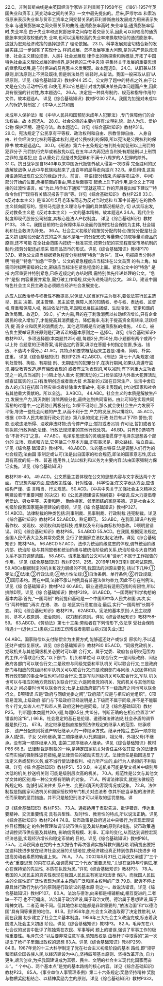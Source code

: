 




















22.C。非利普斯曲线是由英国经济学家W·非利普斯于1958年在
《1861-1957年英国失业和货币工资变动率之间的关系》一文中最先提出的。后来,萨缪尔森
和索洛将原来表示失业率与货币工资率之间交替关系的菲利普斯曲线发展成为用来表示失业率
与通货膨胀率之间交替关系的曲线;通货膨胀率高时,失业率低;通货膨胀率低时,失业率高
由于失业率和通货膨胀率之间存在着交替关系,因此可以用较高的通货膨胀率来换取较低的失
业率,也可以运用较高的失业率来换取较低的通货膨胀率。这就为宏观经济政策的选择提供了
理论依据。
23.D。科学发展观密切结合新的发展实践,进一步回答了实现什么
样的发展、怎样发展等重大问题,是对共产党执政规律、社会主义建设规律、人类礻社会发展规
律作出的新探索和新概括,开拓了中国特色社会主义理论发展的新境界,是对党的三代中央领
导集体关于发展的重要思想的继承和发展,是与时俱进的马克思主义发展观。故本题选D。
24.C。从旧兼从轻原则,新法原则上不溯及既往,但是新法处罚
较轻时,从新法。我国一般采取从旧1从轻原则。详见《综合基础知识》教材P44
25.C。公文除了题中的特点之外,由于公文是在公务活动中形成
和使用,所以它总是针对或为解决某些具体问题而产生,因此具有很强的针对性,故本题选C。
26.A。决定是一种具有制约、规范和指导作用的文件。故本题选A。
详见《综合基础知识》教材P230
27.A。我国为加强对未成年人的保护,特制定了《中华人民共和国

未成年人保护法》和《中华人民共和国预防未成年人犯罪法》,专门保障他们的合法权益。故
本题选A。
28.C。社会公德的主要内容有:文明礼貌、助人为乐、爱护公物
保护环境、遵纪守法。故本题选C。详见《综合基础知识》教材P316。
29.C。宪法规定了公民享有平等杈、政治权利和自由、宗教信仰自由、
人身自由、社会经济文化权利等基本权利,是对公民权利的保障,所以宪法是公民权利的保障书
故本题选选C。
30.D。《刑法》第六十五条规定:被判处有期徒刑以上刑罚的犯罪分子
刑罚执行完毕或者赦免以后,在五年以内再犯应当判处有期徒刑以上刑罚之罪的,是累犯,应
当从重处罚,但是过失犯罪和不满十八周岁的人犯罪的除外。
31.C。抗日战争是自1840年以来中国近代抵御外敌入侵第一次取得
完全胜利的民族解放战争,从此中华民族站起来了,由百年的屈辱走向振兴
32.B。承启用语,这类用语通常出现在公文的缘由(开头、前言、
导语)部分结束,内容事项(主体、中间)部分开始的位置,承接前面的事由,带出后面事项
起承上启下的作用,是全文上下衔接的过渡性语言。如“为此,特作如下通知”“现就这项工
作的开展提出如下建议”“特命令你们”“现将有关情况报告于后”等。详见《综合基础知识》
教材P228
33.C。《反对本本主义》是1930年5月毛泽东同志为反对当时党和
红军中普遍存在的教条主义倾向而写的。坚持马克思主义理论与中国的具体情况相结合,·切
从实际出发,反对教条主义是《反对本本主义》一文的基本精神。故本题选A
34.A。现代企业制度即现代股份公司制度,其核心是法人产权制度。
详见《综合基础知识》教材P133。
35.C。我国目前的社会保障体系以全面的强制性社会保险为主体,
社会福利和社会救济为补充。
36.A。社会主义初级阶段按劳分配的特点:按劳分配是社会主义初
级阶段分配方式的主体,但不是唯一的分配形式;等量劳动领取等量消费品的原则,还不可能
在全社会范围内按统一标准实现;按劳分配的实现程度受市场机制的制约;按劳分配还必须采
取商品货币的形式。详见《综合基础知识》教材P170
37.D。紧急公文应当根据紧急程度分别标明“特急”“急件”。其中,
电报应当分别标明“特提”“特急”“加急”“平急”。公文的紧急程度应当标注在公文首页
的右上角。如需同时标明密级的公文,密级应当标注在紧急程度的上面。紧急公文中的“特急”
是指:内容重要并特别紧急,已临近规定的办结时限,需特别优先传递处理的公文。“急件”是指
内容重要并紧急,需打破工作常规,优先传递处理的公文。
38.D。建设中国特色社会主义民主政治必须顺应经济社会发展变化、

适应人民政治参与积极性不断提高,以保证人民当家作主为根本,要依法实行民主选举、民主
决策、民主管理、民主监督,保障人民的知情权、参与权、表达权、监督权,尊重和保障人权,
推进依法行政,巩固和发展民主团结、生动活泼、安定和谐的政治局面。故选D。
39.C。扩大内需,目的在于刺激消费以拉动经济增长,只有企业
居民的收入增加了,才能提高其消费能力。降低税率,有利于提高资金周转率,活跃经济,提
高企业和居民的消费能力。其他选项都是应对通货膨胀的措施。
40.C。被告负主要举证责任原则是行政诉讼的基本原则之一
选择C。详见《综合基础知识》教材PI07。
多项选择题(本类题共25小题,每题2分,共50分,每小题都有两个或两个以上符
合题意的正确答案,请将选定的答案,填涂在答题卡的指定位置,多选、错选、不选均不得分。)
41.AC。其特点和要求概括起来主要是:准确、简明、朴实、庄重。
详见《综合基础知识》教材P225
42.ABCD。《刑法》第七十八条规定:被判处管制、拘役、有期徒
刑、无期徒刑的犯罪分子,在执行期间,如果认真遵守监规,接受教育改造,确有悔改表现的
或者有立功表现的,可以减刑;有下列重大立功表现之一的,应当减刑:(一)阻止他人重大
犯罪活动的;(二)检举监狱内外重大犯罪活动,经查证属实的;(三)有发明创造或者重大技
术革新的;(四)在日常生产、生活中舍已救人的;(五)在抗御自然灾害或者排除重大事故中,
有突出表现的;(六)对国家和社会有其他重大贡献的。所以全选。
3.ABCD。
44.ABC。社会主义的本质是解放生产力,发展生产力,消灭剥削
消除两极分化,最终达到共同富裕。由此可知在实现共同富裕的过程中,一定要防止两极分化;
如果不可防止,那么就会使社会生产力发展不平衡,导致一些社会问题的产生,从而不利于生
产力的发展,所以排除D。
45.ACD。根据《中华人民共和国行政处罚法》第八条的规定,行政
处罚有以下7种:警告;罚款;没收违法所得、没收非法财物;责令停产停业;暂扣或者吊销
许可证,暂扣或者吊销执照;行政拘留;法律、行政法规规定的其他行政处罚。
46.BD。只有BD选项符合“不折不扣”之意。
47.ABC。毛泽东思想活的灵魂是指贯穿于毛泽东思想各个部分的
立场、观点和方法,它包括三个基本方面,即实事求是、群众路线、独立自主。详见《综合基
础知识》教材PIl。
48.ABCD。法的基本特征:法是调整人们行为的社会规范;法由国
家制定或认可(法是出自国家的社会规范,即法的国家意志性,因此具有高度的统一性、普遍
适用性。);法以权利和义务为主要内容;法由国家强制力保证实施。详见《综合基础知识》

教材P39-40。
49.ACD。公文质量主要体现在公文的思想内容与文字表达两个方面。
在思想内容方面,应该政策性强、针对性强、科学性强;在文字表达方面,应该结构严谨、语
言精当、行文规范。
50.ACD。《中共中央关于加强社会主义精神文明建设若干重要问题
的决议》和《公民道德建设实施纲要》中强调,应大力提倡尊老爱幼、男女平等、夫妻和睦、
勤俭持家、邻里团结的家庭美德。这是社会主义初级阶段我国家庭美德建设的纲领。详见《综
合基础知识》教材P327。
51.ABCD。法律制裁的种类包括:刑事制裁、民事制裁、行政制裁
违宪制裁。详见《综合基础知识》教材P54
52.ABCD。熟记即可。
53.ABC。在我国,知识产权是著作权、发现权、发明权和其他科技
成果权及专利与商标权的总称。D项明显错误。详见《综合基础知识》教材P85。
54.ABCD
55.ACD。在我国,根据宪法规定,全国人民代表大会及其常务委员
会行了使国家立法权,制定法律。详见《综合基础知识》教材P45。
56.ABCD
57.ACD。法作为统治阶级意志的体现,调节统治阶级内部、统治阶
级与其同盟者和统治阶级与被统治阶级的关系,统治阶级与大自然的关系不是其调整范围。
58.ABC。请求批准的公文可以用“请示”,不属于工作报告的作用。
详见《综合基础知识》教材P251、255。2016年1月9日南川区考试原题。
59.ABCa根据制定的机关和效力层级的不同,我国法的渊源主要包
括以下几种:①宪法;②法律;③行政法规;④地方性法规;⑤自治条例、单行条例;⑥行政规章;
⑦国际条约。而在中国,法律不承认判例具有普遍法律约束力,因此不存在判例法。详见《综
合基础知识》教材P42
60.ABC。职业道德具有适用范围的有限性,所以排除D项。详见《综
合基础知识》教材P319。
61.ABCD。“一国两制”科学构想的基本内容:首先,“一国两制”
的前提和基础是一个中国即中华人民共和国;其次,实行“两种制度”;再次,在港、澳、台
地区实行高度自治;最后,实行“一国两制”长期不变。详见《综合基础知识》教材P28。
62ABCD。宪法的基本原则:人民主权原则、基本人权原则、法治原则、
权力制约原则。详见《综合基础知识》教材P58-59。
63.ABCD。《劳动法》第七十三条:劳动者在下列情形下,依法享
受社会保险待遇:(一)退休;(二)患病;(三)因工伤残或者患职业病;(四)失业;(五)

64.ABC。国家赔偿以支付赔偿金为主要方式,能够返还财产或恢复
原状的,予以返还财产或恢复原状。详见《综合基础知识!》教材P80
65.ACD。“同级党政机关、党政机关与其他同级机关必要时可以联
合行文。属于党委、政府各自职权范围内的工作,不得联合行文。”以下部门、机关和单位可
以联合行文:一是同级政府、同级政府各部门可以联合行文;二是政府与同级党委和军队机关
可以联合行文;三是政府部门与相应的党组织和军队机关可以联合行文;四是政府部门与同级
人民团体和具有行政职能的事业单位也可以联合行文;五是军队同级机关可以联合行文,军队
机关也可以与相应的地方党政机关联合行文;六是同级党的机关、党的机关与其他同级机关之
间必要时也可以联合行文;七是上级政府部门与下一级政府之间也可以联合行文。B项错误
应是“政府与同级党委之间”,“政府部门应是与相应的党组织”。C项容易混淆,上级政府
部门与下级政府已经说明是上下级而不属于同级,并不是不能联合彳行文,如省人社厅和市人民
政府这种也是同级。详见《综合基础知识》教材P25。
判断题(本类题共20小题,每题0.5分,共10分。判断正确的在相应位置涂“A”
错误的涂“B”。)
66.B。社会稳定的基石是伦理、道德和法律法规;社会矛盾的调节
器是执行力。
67.B。法定继承是指直接按照法律规定的继承人的范围、继承顺序、
遗产分配原则将遗产转归继承人的一种继承方式。继承开始后,由第一顺序继承人(配偶、子女
父母)继承,第二顺序继承人(兄弟姐妹、祖父母、外祖父母)不继承。没有第一顺序继承人的,
由第二顺序继承人继承。详见《综合基础知识》教材P86
68.B。法律制裁是制裁的一种,是特定国家机关对责任主体依其应
负的法律责任而实施的强制性惩罚措施,是法律责任的被动实现方式。法律责任是指因违反了
法定义务或契约义务,或不当行使法律权利、权力所产生的,由行为人承担的不利后果。详见《综
合基础知识》教材P51、53
9.B。主送机关可能是受文机关中级别层次低的机关,抄送机关则
可能是级别层次高的机关。
70.A。规范性是公文与其他文学文体的区别;每一种公文都有明确
的对象。
71.A。所谓法律事实,就是法律规范所规定的、能够引起法律关
系产生、变更和消灭的客观情况或现象。
72.B。法律制裁是指国家司法机关和国家授权的专门机关对违法者
依其所应当承担的法律责任而采取的惩罚措施。并不只是触犯刑法才可以采取的惩罚措施。详

见《综合基础知识》教材P53。
73.A。通报适用于表彰先进、批评错误、传达重要精神、交流重要情况
具有典型性、及时f性、教育性的特点,所以说法正确。详见《综合基础知识》教材P244
74.B。货币政策是政府通过中央银行,为实现宏观调控目标而制定
的各种管理和调节货币供应量及其结构的原则和措施。货币政策通过调控货币供应量及其结构,
影晌信贷规模、利率、汇率的变化,从而达到调控宏观经济总量,实现经济增长和稳定币值的
目的。详见《综合基础知识》教材PI61。
75.A。江泽民同志在党的十五大报告中再次强调实施科教兴国战略
明确提出要把加速科技进步放在经济社会发展的关键地位,使经济建设真正转到依靠科技进步
和提高劳动者素质的轨道上来。
76.A。
7.A。2002年5月31日,江泽民又阐述了“三个代表”重要思想
的内在联系,强调贯彻“三个代表”重要思想,“关键在坚持与时俱进,核心在保持党的先进性,
本质在执政为民。”详见《综合基础知识》教材P3l。
78.A。我国的人民民主的真实性表现在我国人民民主有宪法和法律
保护。而我国人民民主的全民性即广泛性表现为民主主题的广泛和民主权利的广泛
79.B。起诉不停止原具体行政行为执行的原则是行政诉讼的基本原
则之一。故说法错误。详见《综合基础知识》教材P107。
80.A。法治与德治,向来都是相辅相成,相互促进的,二者缺一不可
也不可偏废。法治属于政治建设,属于政治文明。德治属于思想建设,属于精神文明。二者范
畴不同。但其地位和功能都是非常重要的,“依法治国”和“以德治国”具有同等重要的地位。
81.B。到1956年底,社会主义改造取得了决定性胜利,从而在我国
初步建立了社会主义基本制度。1956年三大社会主义改造完成,标志着我国进入社会主义初级
阶段。详见《综合基础知识》教材P3。
82.A。毛泽东在八七会议的发言中批评了陈独秀在农民、军事等问
题上的错误,强调了军事工作的极端重要性。毛泽东说:“以后要非常注意军事,须知政权是
由枪杆子中取得的”,第一次提出了枪杆子里面出政权的思想
83.A。详见《综合基础知识》教材P259。
84.B。1987年党的十三大科学制定了党在社会主义初级阶段的基本
路线,即“领导和团结全国各族人民,以经济建设为中心,坚持四项基本原则、坚持改革开放,
自力更生,艰苦创业,为把我国建设成为富强、民主、文明的社会主义现代化国家而奋斗”。“
个中心、两个基本点”是党的基本路线的核心内容。详见《综合基础知识》教材P23。
85.A。《事业单位人事管理条例》第二十六条规定:奖励坚持精神
奖励与物质奖励相结合、以精神奖励为主的原则。详见《综合基础知识》教材P332。